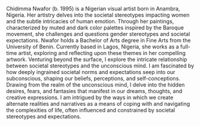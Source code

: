 Chidimma Nwafor (b. 1995) is a Nigerian visual artist born in Anambra, Nigeria. 
Her artistry delves into the societal stereotypes impacting women and the subtle intricacies of human emotion. 
Through her paintings, characterized by muted and dark color palettes inspired by the Baroque movement, 
she challenges and questions gender stereotypes and societal expectations. Nwafor holds a Bachelor of
Arts degree in Fine Arts from the University of Benin. Currently based in Lagos, Nigeria,
she works as a full-time artist, exploring and reflecting upon these themes in her compelling artwork.
Venturing beyond the surface, I explore the intricate relationship between societal stereotypes and the unconscious mind.
I am fascinated by how deeply ingrained societal norms and expectations seep into our subconscious, shaping our beliefs, perceptions, and self-conceptions.
Drawing from the realm of the unconscious mind, I delve into the hidden desires, fears, and fantasies that manifest in our dreams, thoughts, and creative expressions.
I am intrigued by the ways in which we create alternate realities and narratives as a means of coping with and navigating the complexities of life, 
often influenced and constrained by societal stereotypes and expectations.
